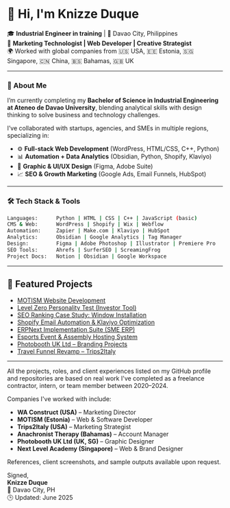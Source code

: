 # 👋 Hi, I'm Knizze Duque

🎓 **Industrial Engineer in training** | 📍 Davao City, Philippines  
💼 **Marketing Technologist | Web Developer | Creative Strategist**  
🌍 Worked with global companies from 🇺🇸 USA, 🇪🇪 Estonia, 🇸🇬 Singapore, 🇨🇳 China, 🇧🇸 Bahamas, 🇬🇧 UK  

---

### 🚀 About Me

I’m currently completing my **Bachelor of Science in Industrial Engineering at Ateneo de Davao University**, blending analytical skills with design thinking to solve business and technology challenges.  

I’ve collaborated with startups, agencies, and SMEs in multiple regions, specializing in:

- ⚙️ **Full-stack Web Development** (WordPress, HTML/CSS, C++, Python)
- 📊 **Automation + Data Analytics** (Obsidian, Python, Shopify, Klaviyo)
- 🎨 **Graphic & UI/UX Design** (Figma, Adobe Suite)
- 📈 **SEO & Growth Marketing** (Google Ads, Email Funnels, HubSpot)

---

### 🛠️ Tech Stack & Tools

```bash
Languages:      Python | HTML | CSS | C++ | JavaScript (basic)
CMS & Web:      WordPress | Shopify | Wix | Webflow
Automation:     Zapier | Make.com | Klaviyo | HubSpot
Analytics:      Obsidian | Google Analytics | Tag Manager
Design:         Figma | Adobe Photoshop | Illustrator | Premiere Pro
SEO Tools:      Ahrefs | SurferSEO | ScreamingFrog
Project Docs:   Notion | Obsidian | Google Workspace
```
---

## 📁 Featured Projects

- [MOTISM Website Development](https://github.com/knizzeduque/motism-site-dev)
- [Level Zero Personality Test (Investor Tool)](https://github.com/knizzeduque/level-zero-personality-test)
- [SEO Ranking Case Study: Window Installation](https://github.com/knizzeduque/seo-ranking-case-study)
- [Shopify Email Automation & Klaviyo Optimization](https://github.com/knizzeduque/shopify-email-automation)
- [ERPNext Implementation Suite (SME ERP)](https://github.com/knizzeduque/erpnext-implementation-suite)
- [Esports Event & Assembly Hosting System](https://github.com/knizzeduque/event-hosting-esports-assembly)
- [Photobooth UK Ltd – Branding Projects](https://github.com/knizzeduque/photobooth-branding-suite)
- [Travel Funnel Revamp – Trips2Italy](https://github.com/knizzeduque/travel-marketing-revival)

---

All the projects, roles, and client experiences listed on my GitHub profile and repositories are based on real work I've completed as a freelance contractor, intern, or team member between 2020–2024.

Companies I've worked with include:
- **WA Construct (USA)** – Marketing Director  
- **MOTISM (Estonia)** – Web & Software Developer  
- **Trips2Italy (USA)** – Marketing Strategist  
- **Anachronist Therapy (Bahamas)** – Account Manager  
- **Photobooth UK Ltd (UK, SG)** – Graphic Designer  
- **Next Level Academy (Singapore)** – Web & Brand Designer  

References, client screenshots, and sample outputs available upon request.


Signed,  
**Knizze Duque**  
📍 Davao City, PH  
🕒 Updated: June 2025
